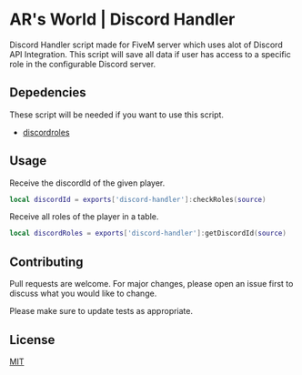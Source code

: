 # AR's World | Discord Handler

Discord Handler script made for FiveM server which uses alot of Discord API Integration.
This script will save all data if user has access to a specific role in the configurable Discord server.

## Depedencies

These script will be needed if you want to use this script.
- [discordroles](https://github.com/logan-mcgee/discordroles)

## Usage

Receive the discordId of the given player.
```lua
local discordId = exports['discord-handler']:checkRoles(source)
```

Receive all roles of the player in a table.
```lua
local discordRoles = exports['discord-handler']:getDiscordId(source)
```

## Contributing

Pull requests are welcome. For major changes, please open an issue first
to discuss what you would like to change.

Please make sure to update tests as appropriate.

## License

[MIT](https://choosealicense.com/licenses/mit/)
